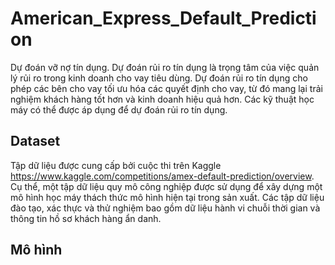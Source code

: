 # American_Express_Default_Prediction
Dự đoán vỡ nợ tín dụng.
Dự đoán rủi ro tín dụng là trọng tâm của việc quản lý rủi ro trong kinh doanh cho vay tiêu dùng. Dự đoán rủi ro tín dụng cho phép các bên cho vay tối ưu hóa các quyết định cho vay, từ đó mang lại trải nghiệm khách hàng tốt hơn và kinh doanh hiệu quả hơn.
Các kỹ thuật học máy có thể được áp dụng để dự đoán rủi ro tín dụng.
## Dataset
Tập dữ liệu được cung cấp bởi cuộc thi trên Kaggle https://www.kaggle.com/competitions/amex-default-prediction/overview.
Cụ thể, một tập dữ liệu quy mô công nghiệp được sử dụng để xây dựng một mô hình học máy thách thức mô hình hiện tại trong sản xuất.
Các tập dữ liệu đào tạo, xác thực và thử nghiệm bao gồm dữ liệu hành vi chuỗi thời gian và thông tin hồ sơ khách hàng ẩn danh.
## Mô hình

